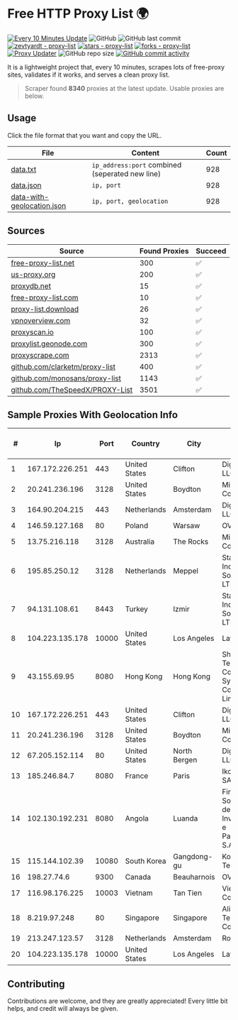 
# Free HTTP Proxy List 🌍

[![Every 10 Minutes Update](https://github.com/mertguvencli/http-proxy-list/actions/workflows/main.yml/badge.svg?branch=main)](https://github.com/mertguvencli/http-proxy-list/actions/workflows/main.yml)
![GitHub](https://img.shields.io/github/license/mertguvencli/http-proxy-list)
![GitHub last commit](https://img.shields.io/github/last-commit/mertguvencli/http-proxy-list)
[![zevtyardt - proxy-list](https://img.shields.io/static/v1?label=zevtyardt&message=proxy-list&color=blue&logo=github)](https://github.com/zevtyardt/proxy-list "Go to GitHub repo")
[![stars - proxy-list](https://img.shields.io/github/stars/zevtyardt/proxy-list?style=social)](https://github.com/zevtyardt/proxy-list)
[![forks - proxy-list](https://img.shields.io/github/forks/zevtyardt/proxy-list?style=social)](https://github.com/zevtyardt/proxy-list)
[![Proxy Updater](https://github.com/zevtyardt/proxy-list/workflows/Proxy%20Updater/badge.svg)](https://github.com/zevtyardt/proxy-list/actions?query=workflow:"Proxy+Updater")
![GitHub repo size](https://img.shields.io/github/repo-size/zevtyardt/proxy-list)
[![GitHub commit activity](https://img.shields.io/github/commit-activity/m/zevtyardt/proxy-list?logo=commits)](https://github.com/zevtyardt/proxy-list/commits/main)

It is a lightweight project that, every 10 minutes, scrapes lots of free-proxy sites, validates if it works, and serves a clean proxy list.

> Scraper found **8340** proxies at the latest update. Usable proxies are below.

## Usage

Click the file format that you want and copy the URL.

|File|Content|Count|
|----|-------|-----|
|[data.txt](https://raw.githubusercontent.com/mertguvencli/http-proxy-list/main/proxy-list/data.txt)|`ip_address:port` combined (seperated new line)|928|
|[data.json](https://raw.githubusercontent.com/mertguvencli/http-proxy-list/main/proxy-list/data.json)|`ip, port`|928|
|[data-with-geolocation.json](https://raw.githubusercontent.com/mertguvencli/http-proxy-list/main/proxy-list/data-with-geolocation.json)|`ip, port, geolocation`|928|

## Sources

|Source|Found Proxies|Succeed|
|------|-------------|-------|
|[free-proxy-list.net](https://free-proxy-list.net)|300|✅|
|[us-proxy.org](https://www.us-proxy.org)|200|✅|
|[proxydb.net](http://proxydb.net)|15|✅|
|[free-proxy-list.com](https://free-proxy-list.com/?page=&port=&type%5B%5D=http&type%5B%5D=https&up_time=0&search=Search)|10|✅|
|[proxy-list.download](https://www.proxy-list.download/HTTP)|26|✅|
|[vpnoverview.com](https://vpnoverview.com/privacy/anonymous-browsing/free-proxy-servers)|32|✅|
|[proxyscan.io](https://www.proxyscan.io)|100|✅|
|[proxylist.geonode.com](https://proxylist.geonode.com/api/proxy-list?limit=300&page=1&sort_by=lastChecked&sort_type=desc&protocols=http,https)|300|✅|
|[proxyscrape.com](https://api.proxyscrape.com/v2/?request=displayproxies&protocol=http&timeout=10000&country=all&ssl=all&anonymity=all)|2313|✅|
|[github.com/clarketm/proxy-list](https://raw.githubusercontent.com/clarketm/proxy-list/master/proxy-list-raw.txt)|400|✅|
|[github.com/monosans/proxy-list](https://raw.githubusercontent.com/monosans/proxy-list/main/proxies/http.txt)|1143|✅|
|[github.com/TheSpeedX/PROXY-List](https://raw.githubusercontent.com/TheSpeedX/PROXY-List/master/http.txt)|3501|✅|


## Sample Proxies With Geolocation Info

|#|Ip|Port|Country|City|Internet Service Provider|
|-|--|----|-------|----|-------------------------|
|1|167.172.226.251|443|United States|Clifton|DigitalOcean, LLC|
|2|20.241.236.196|3128|United States|Boydton|Microsoft Corporation|
|3|164.90.204.215|443|Netherlands|Amsterdam|DigitalOcean, LLC|
|4|146.59.127.168|80|Poland|Warsaw|OVH SAS|
|5|13.75.216.118|3128|Australia|The Rocks|Microsoft Corporation|
|6|195.85.250.12|3128|Netherlands|Meppel|Stark Industries Solutions LTD|
|7|94.131.108.61|8443|Turkey|Izmir|Stark Industries Solutions LTD|
|8|104.223.135.178|10000|United States|Los Angeles|LayerHost|
|9|43.155.69.95|8080|Hong Kong|Hong Kong|Shenzhen Tencent Computer Systems Company Limited|
|10|167.172.226.251|443|United States|Clifton|DigitalOcean, LLC|
|11|20.241.236.196|3128|United States|Boydton|Microsoft Corporation|
|12|67.205.152.114|80|United States|North Bergen|DigitalOcean, LLC|
|13|185.246.84.7|8080|France|Paris|Ikoula Net SAS|
|14|102.130.192.231|8080|Angola|Luanda|Finstar - Sociedade de Investimento e Participacoes S.A|
|15|115.144.102.39|10080|South Korea|Gangdong-gu|Korea Telecom|
|16|198.27.74.6|9300|Canada|Beauharnois|OVH SAS|
|17|116.98.176.225|10003|Vietnam|Tan Tien|Viettel Corporation|
|18|8.219.97.248|80|Singapore|Singapore|Alibaba (US) Technology Co., Ltd.|
|19|213.247.123.57|3128|Netherlands|Amsterdam|Routit BV|
|20|104.223.135.178|10000|United States|Los Angeles|LayerHost|



## Contributing

Contributions are welcome, and they are greatly appreciated! Every
little bit helps, and credit will always be given.

